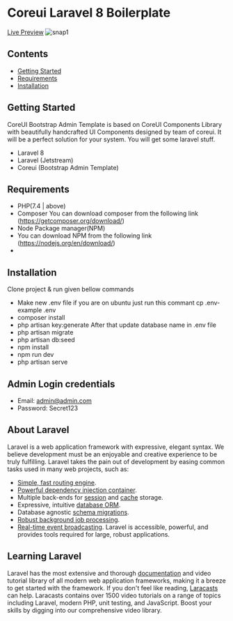 # Coreui Laravel 8 Boilerplate
[Live Preview]()
![snap1]()
## Contents
- [Getting Started](#getting-started)
- [Requirements](#requirements)
- [Installation](#installation)
## Getting Started
CoreUI Bootstrap Admin Template is based on CoreUI Components Library with beautifully handcrafted UI Components designed by team of coreui. It will be a perfect solution for your system. You will get some laravel stuff.
- Laravel 8 
- Laravel (Jetstream)
- Coreui (Bootstrap Admin Template)

## Requirements
- PHP(7.4 | above)
- Composer
    You can download composer from the following link (https://getcomposer.org/download/)
- Node Package manager(NPM)
-   You can download NPM from the following link (https://nodejs.org/en/download/)
- 
## Installation
Clone project & run given bellow commands
- Make new .env file if you are on ubuntu just run this commant cp .env-example .env
- composer install
- php artisan key:generate
  After that update database name in .env file
- php artisan migrate
- php artisan db:seed
- npm install
- npm run dev
- php artisan serve

## Admin Login credentials
- Email: admin@admin.com
- Password: Secret123

## About Laravel
Laravel is a web application framework with expressive, elegant syntax. We believe development must be an enjoyable and creative experience to be truly fulfilling. Laravel takes the pain out of development by easing common tasks used in many web projects, such as:
- [Simple, fast routing engine](https://laravel.com/docs/routing).
- [Powerful dependency injection container](https://laravel.com/docs/container).
- Multiple back-ends for [session](https://laravel.com/docs/session) and [cache](https://laravel.com/docs/cache) storage.
- Expressive, intuitive [database ORM](https://laravel.com/docs/eloquent).
- Database agnostic [schema migrations](https://laravel.com/docs/migrations).
- [Robust background job processing](https://laravel.com/docs/queues).
- [Real-time event broadcasting](https://laravel.com/docs/broadcasting).
Laravel is accessible, powerful, and provides tools required for large, robust applications.
## Learning Laravel
Laravel has the most extensive and thorough [documentation](https://laravel.com/docs) and video tutorial library of all modern web application frameworks, making it a breeze to get started with the framework.
If you don't feel like reading, [Laracasts](https://laracasts.com) can help. Laracasts contains over 1500 video tutorials on a range of topics including Laravel, modern PHP, unit testing, and JavaScript. Boost your skills by digging into our comprehensive video library.
